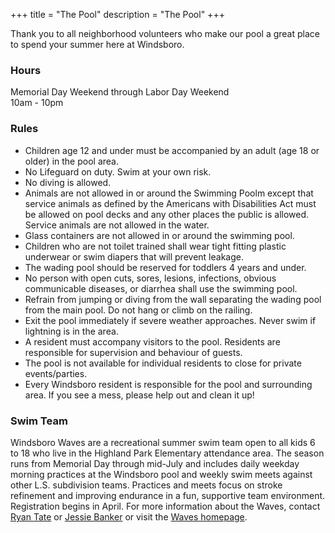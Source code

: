 +++
title = "The Pool"
description = "The Pool"
+++

Thank you to all neighborhood volunteers who make our pool a great place to spend your summer here at Windsboro.

### Hours
<p>
Memorial Day Weekend through Labor Day Weekend</br>
10am - 10pm
</p>

### Rules
* Children age 12 and under must be accompanied by an adult (age 18 or older) in the pool area.
* No Lifeguard on duty. Swim at your own risk.
* No diving is allowed.
* Animals are not allowed in or around the Swimming Poolm except that service animals as defined by the Americans with Disabilities Act must be allowed on pool decks and any other places the public is allowed. Service animals are not allowed in the water.
* Glass containers are not allowed in or around the swimming pool.
* Children who are not toilet trained shall wear tight fitting plastic underwear or swim diapers that will prevent leakage.
* The wading pool should be reserved for toddlers 4 years and under.
* No person with open cuts, sores, lesions, infections, obvious communicable diseases, or diarrhea shall use the swimming pool.
* Refrain from jumping or diving from the wall separating the wading pool from the main pool. Do not hang or climb on the railing.
* Exit the pool immediately if severe weather approaches. Never swim if lightning is in the area.
* A resident must accompany visitors to the pool. Residents are responsible for supervision and behaviour of guests.</br>
* The pool is not available for individual residents to close for private events/parties.
* Every Windsboro resident is responsible for the pool and surrounding area. If you see a mess, please help out and clean it up!

### Swim Team

Windsboro Waves are a recreational summer swim team open to all kids 6 to 18 who live in the Highland Park Elementary attendance area. The season runs from Memorial Day through mid-July and includes daily weekday morning practices at the Windsboro pool and weekly swim meets against other L.S. subdivision teams. Practices and meets focus on stroke refinement and improving endurance in a fun, supportive team environment. Registration begins in April. For more information about the Waves, contact [Ryan Tate](mailto:rtate@lockton.com) or [Jessie Banker](mailto:jessi.banker@ls7.net) or visit the [Waves homepage](https://windsboro.swimtopia.com).
